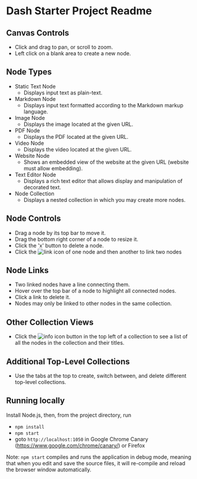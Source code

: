 # Dash Starter Project Readme

## Canvas Controls

* Click and drag to pan, or scroll to zoom.
* Left click on a blank area to create a new node.

## Node Types

* Static Text Node
  * Displays input text as plain-text.
* Markdown Node
  * Displays input text formatted according to the Markdown markup language.
* Image Node
  * Displays the image located at the given URL.
* PDF Node
  * Displays the PDF located at the given URL.
* Video Node
  * Displays the video located at the given URL.
* Website Node
  * Shows an embedded view of the website at the given URL (website must allow embedding).
* Text Editor Node
  * Displays a rich text editor that allows display and manipulation of decorated text.
* Node Collection
  * Displays a nested collection in which you may create more nodes.

## Node Controls
* Drag a node by its top bar to move it.
* Drag the bottom right corner of a node to resize it.
* Click the 'x' button to delete a node.
* Click the ![link icon](https://paulbiberstein.me/resources/link-icon.png) of one node and then another to link two nodes

## Node Links
* Two linked nodes have a line connecting them.
* Hover over the top bar of a node to highlight all connected nodes.
* Click a link to delete it.
* Nodes may only be linked to other nodes in the same collection.

## Other Collection Views
* Click the ![info icon](https://paulbiberstein.me/resources/info-icon.png) button in the top left of a collection to see a list of all the nodes in the collection and their titles.

## Additional Top-Level Collections
* Use the tabs at the top to create, switch between, and delete different top-level collections.

## Running locally
Install Node.js, then, from the project directory, run

* `npm install`
* `npm start`
* goto `http://localhost:1050` in Google Chrome Canary (https://www.google.com/chrome/canary/) or Firefox

Note: `npm start` compiles and runs the application in debug mode, meaning that when you edit and save the source files, it will re-compile  and reload the browser window automatically.
